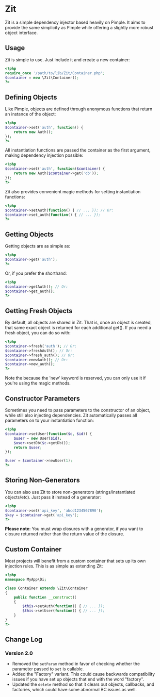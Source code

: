 # Zit

Zit is a simple dependency injector based heavily on Pimple.  It aims to provide the same simplicity as Pimple while offering a slightly more robust object interface.

## Usage

Zit is simple to use.  Just include it and create a new container:

```php
<?php
require_once '/path/to/lib/Zit/Container.php';
$container = new \Zit\Container();
?>
```

## Defining Objects

Like Pimple, objects are defined through anonymous functions that return an instance of the object:

```php
<?php
$container->set('auth', function() {
	return new Auth();
});
?>
```
	
All instantiation functions are passed the container as the first argument, making dependency injection possible:

```php
<?php
$container->set('auth', function($container) {
	return new Auth($container->get('db'));
});
?>
```
	
Zit also provides convenient magic methods for setting instantiation functions:

```php
<?php
$container->setAuth(function() { // ... }); // Or:
$container->set_auth(function() { // ... });
?>
```
	
## Getting Objects

Getting objects are as simple as:

```php
<?php
$container->get('auth');
?>
```
	
Or, if you prefer the shorthand:

```php
<?php
$container->getAuth(); // Or:
$container->get_auth();
?>
```
	
## Getting Fresh Objects

By default, all objects are shared in Zit.  That is, once an object is created, that same exact object is returned for each additional get().  If you need a fresh object, you can do so with:

```php
<?php
$container->fresh('auth'); // Or:
$container->freshAuth(); // Or:
$container->fresh_auth(); // Or:
$container->newAuth(); // Or:
$container->new_auth();
?>
```
	
Note the because the 'new' keyword is reserved, you can only use it if you're using the magic methods.

## Constructor Parameters

Sometimes you need to pass parameters to the constructor of an object, while still also injecting dependencies.  Zit automatically passes all parameters on to your instantiation function:

```php
<?php
$container->setUser(function($c, $id)) {
	$user = new User($id);
	$user->setDb($c->getDb());
	return $user;
});

$user = $container->newUser(1);
?>
```
	
## Storing Non-Generators

You can also use Zit to store non-generators (strings/instantiated objects/etc). Just pass it instead of a generator:

```php
<?php
$container->set('api_key', 'abcd1234567890');
$key = $container->get('api_key');
?>
```

**Please note:** You must wrap closures with a generator, if you want to closure returned rather than the return value of the closure.

## Custom Container

Most projects will benefit from a custom container that sets up its own injection rules.  This is as simple as extending Zit:

```php
<?php
namespace MyApp\Di;

class Container extends \Zit\Container
{
	public function __construct()
	{
		$this->setAuth(function() { // ... });
		$this->setUser(function() { // ... });
	}
}
?>
```

## Change Log

### Version 2.0

  - Removed the `setParam` method in favor of checking whether the parameter passed to `set` is callable.
  - Added the "Factory" variant.  This could cause backwards compatibility issues if you have set up objects that end with the word "factory".
  - Updated the `delete` method so that it clears out objects, callbacks, and factories, which could have some abnormal BC issues as well.


